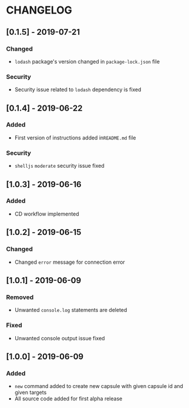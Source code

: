 # CHANGELOG

## [0.1.5] - 2019-07-21

### Changed

- `lodash` package's version changed in `package-lock.json` file

### Security

- Security issue related to `lodash` dependency is fixed

## [0.1.4] - 2019-06-22

### Added

- First version of instructions added in`README.md` file

### Security

- `shelljs` `moderate` security issue fixed

## [1.0.3] - 2019-06-16

### Added

- CD workflow implemented

## [1.0.2] - 2019-06-15

### Changed

- Changed `error` message for connection error

## [1.0.1] - 2019-06-09

### Removed

- Unwanted `console.log` statements are deleted

### Fixed

- Unwanted console output issue fixed

## [1.0.0] - 2019-06-09

### Added

- `new` command added to create new capsule with given capsule id and given targets
- All source code added for first alpha release 
